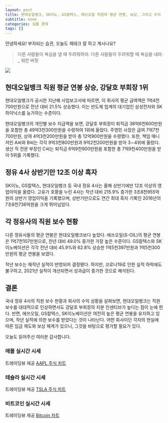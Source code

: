 ```yaml
---
layout: post
title: 현대오일뱅크, SK이노, GS칼텍스, 에쓰오일 직원의 평균 연봉, 보상, 그리고 수익
subtitle: none
categories: 실물 경제
tags: []
---
```


안녕하세요! 부자되는 습관, 오늘도 제테크 잘 하고 계시나요?

> 다른 사람들이 욕심을 낼 때 두려워하라. 다른 사람들이 두려워할 때 욕심을 내라. _ 워런 버핏






![](https://source.unsplash.com/800x450/?luxury)

##  현대오일뱅크 직원 평균 연봉 상승, 강달호 부회장 1위

현대오일뱅크가 공시한 지난해 사업보고서에 따르면, 이 회사의 평균 급여액은 1억4천700만원으로 전년 대비 21.5% 상승했다. 이는 반도체 업계의 대기업인 삼성전자와 SK하이닉스를 능가하는 수준이다.

현대오일뱅크의 개인별 보수 지급액을 보면, 강달호 부회장이 퇴직금 38억6천600만원을 포함한 총 49억3천300만원을 수령하여 1위에 올랐다. 주영민 사장은 급여 7억7천700만원, 상여 4억3천200만원을 받아 총 12억900만원을 수령했다. 또한, 책임 매니저인 A씨와 B씨는 각각 9억3천800만원과 9억2천200만원을 받아 3∼4위에 올랐다. 생산 직 전문 부장인 C씨는 퇴직금 6억9천900만원을 포함한 총 7억9천400만원을 받아 5위를 기록했다.

## 정유 4사 상반기만 12조 이상 흑자

SK이노, GS칼텍스, 현대오일뱅크 등 국내 정유 4사는 올해 상반기에만 12조 이상의 영업이익을 올렸다. 고유가 호황을 누린 4사는 작년 대비 215.9% 증가한 3조8천955억원의 상반기 영업이익을 기록했으며, 상반기만으로도 연간 최대 흑자 기록인 2016년의 7조8천736억원을 크게 뛰어넘었다.

## 각 정유사의 직원 보수 현황

다른 정유사들의 평균 연봉은 현대오일뱅크보다 높았다. 에쓰오일(S-OIL)의 평균 연봉은 1억7천107만원으로, 전년 대비 49.0% 증가한 가장 높은 수준이다. GS칼텍스와 SK이노베이션은 각각 전년 대비 45.9%와 62.8% 상승한 1억5천397만원과 1억5천300만원의 평균 연봉을 보였다.

작년 보수는 재작년 실적이 반영되어 결정됐다. 하지만, 코로나19로 인한 실적 하락에도 불구하고, 2021년 실적이 개선되면서 성과급이 증가한 것으로 해석된다.

## 결론

국내 정유 4사의 직원 보수 현황과 회사의 수익 상황을 살펴보면, 현대오일뱅크는 직원 보수를 대대적으로 인상하면서도 강달호 부회장의 지분 인센티브가 높다는 점이 눈에 띈다. 반면, 에쓰오일, GS칼텍스, SK이노베이션은 여전히 높은 평균 연봉을 유지하고 있으며, 작년 실적에 의한 보수를 받았다는 것이 나타난다. 어떤 회사이던 각자의 현실에 따른 임금 제도와 보상 체계가 있으니, 그것을 바탕으로 평가할 필요가 있다.

오늘도 읽어주신 여러분 감사합니다.

### 애플 실시간 시세


<!-- TradingView Widget BEGIN -->
<div class="tradingview-widget-container">
  <div id="tradingview_6a264"></div>
  <div class="tradingview-widget-copyright">트레이딩뷰 제공 <a href="https://kr.tradingview.com/symbols/NASDAQ-AAPL/" rel="noopener" target="_blank"><span class="blue-text">AAPL 주식 차트</span></a></div>
  <script type="text/javascript" src="https://s3.tradingview.com/tv.js"></script>
  <script type="text/javascript">
  new TradingView.widget(
  {
  "autosize": true,
  "symbol": "NASDAQ:AAPL",
  "interval": "D",
  "timezone": "Asia/Seoul",
  "theme": "light",
  "style": "1",
  "locale": "kr",
  "toolbar_bg": "#f1f3f6",
  "enable_publishing": false,
  "hide_top_toolbar": true,
  "hide_legend": true,
  "save_image": false,
  "container_id": "tradingview_6a264"
}
  );
  </script>
</div>
<!-- TradingView Widget END -->


### 테슬라 실시간 시세


<!-- TradingView Widget BEGIN -->
<div class="tradingview-widget-container">
  <div id="tradingview_39d77"></div>
  <div class="tradingview-widget-copyright">트레이딩뷰 제공 <a href="https://kr.tradingview.com/symbols/NASDAQ-TSLA/" rel="noopener" target="_blank"><span class="blue-text">TSLA 주식 차트</span></a></div>
  <script type="text/javascript" src="https://s3.tradingview.com/tv.js"></script>
  <script type="text/javascript">
  new TradingView.widget(
  {
  "autosize": true,
  "symbol": "NASDAQ:TSLA",
  "interval": "D",
  "timezone": "Asia/Seoul",
  "theme": "light",
  "style": "1",
  "locale": "kr",
  "toolbar_bg": "#f1f3f6",
  "enable_publishing": false,
  "hide_top_toolbar": true,
  "hide_legend": true,
  "save_image": false,
  "container_id": "tradingview_39d77"
}
  );
  </script>
</div>
<!-- TradingView Widget END -->


### 비트코인 실시간 시세


<!-- TradingView Widget BEGIN -->
<div class="tradingview-widget-container">
  <div id="tradingview_3f91e"></div>
  <div class="tradingview-widget-copyright">트레이딩뷰 제공 <a href="https://kr.tradingview.com/symbols/BTCUSD/?exchange=BITSTAMP" rel="noopener" target="_blank"><span class="blue-text">Bitcoin 차트</span></a></div>
  <script type="text/javascript" src="https://s3.tradingview.com/tv.js"></script>
  <script type="text/javascript">
  new TradingView.widget(
  {
  "autosize": true,
  "symbol": "BITSTAMP:BTCUSD",
  "interval": "D",
  "timezone": "Asia/Seoul",
  "theme": "light",
  "style": "1",
  "locale": "kr",
  "toolbar_bg": "#f1f3f6",
  "enable_publishing": false,
  "hide_top_toolbar": true,
  "hide_legend": true,
  "save_image": false,
  "container_id": "tradingview_3f91e"
}
  );
  </script>
</div>
<!-- TradingView Widget END -->

